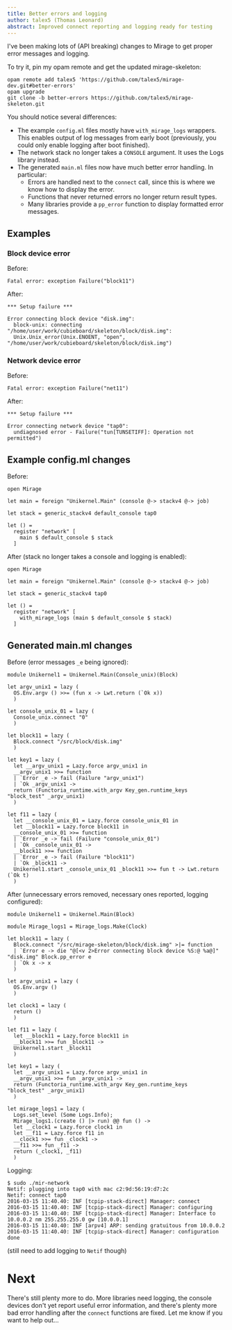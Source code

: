 ```yaml
---
title: Better errors and logging
author: talex5 (Thomas Leonard)
abstract: Improved connect reporting and logging ready for testing
---
```


I've been making lots of (API breaking) changes to Mirage to get proper error messages and logging.

To try it, pin my opam remote and get the updated mirage-skeleton:

    opam remote add talex5 'https://github.com/talex5/mirage-dev.git#better-errors'
    opam upgrade
    git clone -b better-errors https://github.com/talex5/mirage-skeleton.git

You should notice several differences:

- The example `config.ml` files mostly have `with_mirage_logs` wrappers. This enables output of log messages from early boot (previously, you could only enable logging after boot finished).
- The network stack no longer takes a `CONSOLE` argument. It uses the Logs library instead.
- The generated `main.ml` files now have much better error handling. In particular:
  - Errors are handled next to the `connect` call, since this is where we know how to display the error.
  - Functions that never returned errors no longer return result types.
  - Many libraries provide a `pp_error` function to display formatted error messages.

## Examples

### Block device error

Before:

    Fatal error: exception Failure("block11")

After:

    *** Setup failure ***

    Error connecting block device "disk.img":
      block-unix: connecting "/home/user/work/cubieboard/skeleton/block/disk.img":
      Unix.Unix_error(Unix.ENOENT, "open", "/home/user/work/cubieboard/skeleton/block/disk.img")

### Network device error

Before:

    Fatal error: exception Failure("net11")

After:

    *** Setup failure ***

    Error connecting network device "tap0":
      undiagnosed error - Failure("tun[TUNSETIFF]: Operation not permitted")

## Example config.ml changes

Before:

    open Mirage

    let main = foreign "Unikernel.Main" (console @-> stackv4 @-> job)

    let stack = generic_stackv4 default_console tap0

    let () =
      register "network" [
        main $ default_console $ stack
      ]

After (stack no longer takes a console and logging is enabled):

    open Mirage

    let main = foreign "Unikernel.Main" (console @-> stackv4 @-> job)

    let stack = generic_stackv4 tap0

    let () =
      register "network" [
        with_mirage_logs (main $ default_console $ stack)
      ]


## Generated main.ml changes

Before (error messages `_e` being ignored):

    module Unikernel1 = Unikernel.Main(Console_unix)(Block)

    let argv_unix1 = lazy (
      OS.Env.argv () >>= (fun x -> Lwt.return (`Ok x))
      )

    let console_unix_01 = lazy (
      Console_unix.connect "0"
      )

    let block11 = lazy (
      Block.connect "/src/block/disk.img"
      )

    let key1 = lazy (
      let __argv_unix1 = Lazy.force argv_unix1 in
      __argv_unix1 >>= function
      | `Error _e -> fail (Failure "argv_unix1")
      | `Ok _argv_unix1 ->
      return (Functoria_runtime.with_argv Key_gen.runtime_keys "block_test" _argv_unix1)
      )

    let f11 = lazy (
      let __console_unix_01 = Lazy.force console_unix_01 in
      let __block11 = Lazy.force block11 in
      __console_unix_01 >>= function
      | `Error _e -> fail (Failure "console_unix_01")
      | `Ok _console_unix_01 ->
      __block11 >>= function
      | `Error _e -> fail (Failure "block11")
      | `Ok _block11 ->
      Unikernel1.start _console_unix_01 _block11 >>= fun t -> Lwt.return (`Ok t)
      )

After (unnecessary errors removed, necessary ones reported, logging configured):

    module Unikernel1 = Unikernel.Main(Block) 
     
    module Mirage_logs1 = Mirage_logs.Make(Clock) 
     
    let block11 = lazy ( 
      Block.connect "/src/mirage-skeleton/block/disk.img" >|= function 
      | `Error e -> die "@[<v 2>Error connecting block device %S:@ %a@]" "disk.img" Block.pp_error e 
      | `Ok x -> x 
      ) 
     
    let argv_unix1 = lazy ( 
      OS.Env.argv () 
      ) 
     
    let clock1 = lazy ( 
      return () 
      ) 
     
    let f11 = lazy ( 
      let __block11 = Lazy.force block11 in 
      __block11 >>= fun _block11 -> 
      Unikernel1.start _block11 
      ) 
     
    let key1 = lazy ( 
      let __argv_unix1 = Lazy.force argv_unix1 in 
      __argv_unix1 >>= fun _argv_unix1 -> 
      return (Functoria_runtime.with_argv Key_gen.runtime_keys "block_test" _argv_unix1) 
      ) 
     
    let mirage_logs1 = lazy ( 
      Logs.set_level (Some Logs.Info); 
      Mirage_logs1.(create () |> run) @@ fun () -> 
      let __clock1 = Lazy.force clock1 in 
      let __f11 = Lazy.force f11 in 
      __clock1 >>= fun _clock1 -> 
      __f11 >>= fun _f11 -> 
      return (_clock1, _f11) 
      ) 

Logging:

    $ sudo ./mir-network
    Netif: plugging into tap0 with mac c2:9d:56:19:d7:2c
    Netif: connect tap0
    2016-03-15 11:40.40: INF [tcpip-stack-direct] Manager: connect
    2016-03-15 11:40.40: INF [tcpip-stack-direct] Manager: configuring
    2016-03-15 11:40.40: INF [tcpip-stack-direct] Manager: Interface to 10.0.0.2 nm 255.255.255.0 gw [10.0.0.1]
    2016-03-15 11:40.40: INF [arpv4] ARP: sending gratuitous from 10.0.0.2
    2016-03-15 11:40.40: INF [tcpip-stack-direct] Manager: configuration done

(still need to add logging to `Netif` though)

# Next

There's still plenty more to do. More libraries need logging, the console devices don't yet report useful error information, and there's plenty more bad error handling after the `connect` functions are fixed. Let me know if you want to help out...

